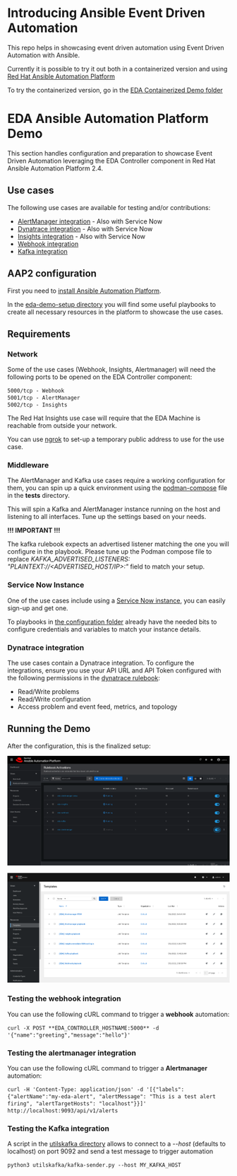 # Introducing Ansible Event Driven Automation

This repo helps in showcasing event driven automation using Event Driven Automation with Ansible.

Currently it is possible to try it out both in a containerized version and using [Red Hat Ansible Automation Platform](https://www.redhat.com/en/technologies/management/ansible)

To try the containerized version, go in the [EDA Containerized Demo folder](https://github.com/kubealex/eda-podman-demo)

# EDA Ansible Automation Platform Demo

This section handles configuration and preparation to showcase Event Driven Automation leveraging the EDA Controller component in Red Hat Ansible Automation Platform 2.4.

## Use cases

The following use cases are available for testing and/or contributions:

- [AlertManager integration](./assets/use-cases/alertmanager.md) - Also with Service Now
- [Dynatrace integration](./assets/use-cases/dynatrace.md) - Also with Service Now
- [Insights integration](./assets/use-cases/insights.md) - Also with Service Now
- [Webhook integration](./assets/use-cases/webook.md)
- [Kafka integration](./assets/use-cases/kafka.md)

## AAP2 configuration

First you need to [install Ansible Automation Platform](https://access.redhat.com/documentation/en-us/red_hat_ansible_automation_platform/2.4/html/red_hat_ansible_automation_platform_installation_guide).

In the [eda-demo-setup directory](./eda-demo-setup/) you will find some useful playbooks to create all necessary resources in the platform to showcase the use cases.

## Requirements

### Network

Some of the use cases (Webhook, Insights, Alertmanager) will need the following ports to be opened on the EDA Controller component:

    5000/tcp - Webhook
    5001/tcp - AlertManager
    5002/tcp - Insights

The Red Hat Insights use case will require that the EDA Machine is reachable from outside your network.

You can use [ngrok](https://ngrok.com/) to set-up a temporary public address to use for the use case.

### Middleware

The AlertManager and Kafka use cases require a working configuration for them, you can spin up a quick environment using the [podman-compose](./utils/podman-compose.yml) file in the **tests** directory.

This will spin a Kafka and AlertManager instance running on the host and listening to all interfaces. Tune up the settings based on your needs.

**!!! IMPORTANT !!!**

The kafka rulebook expects an advertised listener matching the one you will configure in the playbook. Please tune up the Podman compose file to replace _KAFKA_ADVERTISED_LISTENERS: "PLAINTEXT://<ADVERTISED_HOST/IP>:<PORT>"_ field to match your setup.

### Service Now Instance

One of the use cases include using a [Service Now instance](https://developer.servicenow.com/), you can easily sign-up and get one.

To playbooks in [the configuration folder](./eda-demo-setup/) already have the needed bits to configure credentials and variables to match your instance details.

### Dynatrace integration

The use cases contain a Dynatrace integration.
To configure the integrations, ensure you use your API URL and API Token configured with the following permissions in the [dynatrace rulebook](./eda-ansible/eda-rulebook-dynatrace.yml):

- Read/Write problems
- Read/Write configuration
- Access problem and event feed, metrics, and topology

## Running the Demo

After the configuration, this is the finalized setup:

![](./assets/eda_rulebooks.png)

![](./assets/aap2_templates.png)

### Testing the webhook integration

You can use the following cURL command to trigger a **webhook** automation:

    curl -X POST **EDA_CONTROLLER_HOSTNAME:5000** -d '{"name":"greeting","message":"hello"}'

### Testing the alertmanager integration

You can use the following cURL command to trigger a **Alertmanager** automation:

    curl -H 'Content-Type: application/json' -d '[{"labels":{"alertName":"my-eda-alert", "alertMessage": "This is a test alert firing", "alertTargetHosts": "localhost"}}]' http://localhost:9093/api/v1/alerts

### Testing the Kafka integration

A script in the [utilskafka directory](./utilskafka/) allows to connect to a _--host_ (defaults to localhost) on port 9092 and send a test message to trigger automation

    python3 utilskafka/kafka-sender.py --host MY_KAFKA_HOST
